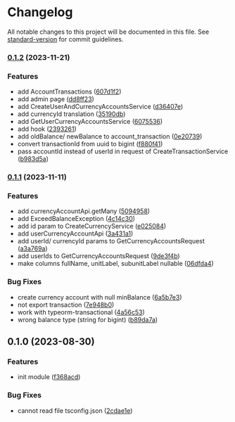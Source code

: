 # Changelog

All notable changes to this project will be documented in this file. See [standard-version](https://github.com/conventional-changelog/standard-version) for commit guidelines.

### [0.1.2](https://github.com/RoxaVN/roxavn/compare/v0.1.1...v0.1.2) (2023-11-21)

### Features

- add AccountTransactions ([607d1f2](https://github.com/RoxaVN/roxavn/commit/607d1f2d42f4b97254d546446c9f8d34e1bc0295))
- add admin page ([dd8ff23](https://github.com/RoxaVN/roxavn/commit/dd8ff237a71f2bf19e7e347b4b4cb3b4c923d0dd))
- add CreateUserAndCurrencyAccountsService ([d36407e](https://github.com/RoxaVN/roxavn/commit/d36407ecc5d8ba76a854258a0fea2f7fcbcc88db))
- add currencyId translation ([35190db](https://github.com/RoxaVN/roxavn/commit/35190db46b6c8557bfad09fd4460b1a71db509c0))
- add GetUserCurrencyAccountsService ([6075536](https://github.com/RoxaVN/roxavn/commit/607553610169a79730ff4d7c51a9d79319dbe5bf))
- add hook ([2393261](https://github.com/RoxaVN/roxavn/commit/239326192d87c812242ef1c20833fb2a8ceb2c40))
- add oldBalance/ newBalance to account_transaction ([0e20739](https://github.com/RoxaVN/roxavn/commit/0e20739b25668fc5f4f73baf4eec0caf952cfac5))
- convert transactionId from uuid to bigint ([f880f41](https://github.com/RoxaVN/roxavn/commit/f880f41994e1c46744adf727c627709399d7bcdb))
- pass accountId instead of userId in request of CreateTransactionService ([b983d5a](https://github.com/RoxaVN/roxavn/commit/b983d5acf5ef7fdee045478403f0f40b00691104))

### [0.1.1](https://github.com/RoxaVN/roxavn/compare/v0.1.0...v0.1.1) (2023-11-11)

### Features

- add currencyAccountApi.getMany ([5094958](https://github.com/RoxaVN/roxavn/commit/5094958f2a2688ac7d4c0f56f04ce3a708dcffc5))
- add ExceedBalanceException ([4c14c30](https://github.com/RoxaVN/roxavn/commit/4c14c30fbf03bfefeb20eef2814b8364c7c586a7))
- add id param to CreateCurrencyService ([e025084](https://github.com/RoxaVN/roxavn/commit/e025084329771f1cc8aa6527e392a456e133b577))
- add userCurrencyAccountApi ([3a431a1](https://github.com/RoxaVN/roxavn/commit/3a431a1b79571536b29290d13964842ac616bfd7))
- add userId/ currencyId params to GetCurrencyAccountsRequest ([a3a769a](https://github.com/RoxaVN/roxavn/commit/a3a769a822209b0b7b67abd0719493cdf8936599))
- add userIds to GetCurrencyAccountsRequest ([9de3f4b](https://github.com/RoxaVN/roxavn/commit/9de3f4b2ec9733a711926cc766ddd30022aa61c9))
- make columns fullName, unitLabel, subunitLabel nullable ([06dfda4](https://github.com/RoxaVN/roxavn/commit/06dfda423bd39531e8685db6cd01a14357ab65eb))

### Bug Fixes

- create currency account with null minBalance ([6a5b7e3](https://github.com/RoxaVN/roxavn/commit/6a5b7e31754551803593b12c460bfd91ac45fef9))
- not export transaction ([7e948b0](https://github.com/RoxaVN/roxavn/commit/7e948b0d00099baa6d6f5c6eef60bc59b0eb0298))
- work with typeorm-transactional ([4a56c53](https://github.com/RoxaVN/roxavn/commit/4a56c53cbb3dafdb59c07cfe4dc03f0bb3e1c8fc))
- wrong balance type (string for bigint) ([b89da7a](https://github.com/RoxaVN/roxavn/commit/b89da7aaa0560944d7cdaf0fa47e4b8c08eee3d9))

## 0.1.0 (2023-08-30)

### Features

- init module ([f368acd](https://github.com/RoxaVN/roxavn/commit/f368acdffaa9be6c6bc5bbb672fb08bed0a4641d))

### Bug Fixes

- cannot read file tsconfig.json ([2cdae1e](https://github.com/RoxaVN/roxavn/commit/2cdae1eeb720b7e93a7ece2f69b027788ac82436))
